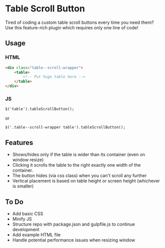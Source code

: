 # Table Scroll Button
Tired of coding a custom table scroll buttons every time you need them? Use this feature-rich plugin which requires only one line of code!

## Usage

### HTML
```HTML
<div class="table--scroll-wrapper">
    <table>
        <!-- Put huge table here -->
    </table>
</div>
```

### JS
```
$('table').tableScrollButton();
```
or
```
$('.table--scroll-wrapper table').tableScrollButton();
```

## Features
- Shows/hides only if the table is wider than its container (even on window resize)
- Clicking it scrolls the table to the right exactly one width of the container.
- The button hides (via css class) when you can't scroll any further
- Vertical placement is based on table height or screen height (whichever is smaller)

## To Do
- Add basic CSS
- Minify JS
- Structure repo with package.json and gulpfile.js to continue development
- Add example HTML file
- Handle potential performance issues when resizing window
